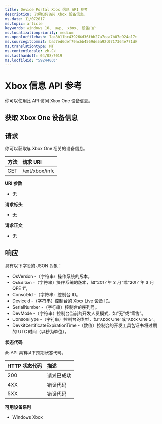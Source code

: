 ```yaml
---
title: Device Portal Xbox 信息 API 参考
description: 了解如何访问 Xbox 设备信息。
ms.date: 11/072017
ms.topic: article
keywords: windows 10、 uwp、 xbox、 设备门户
ms.localizationpriority: medium
ms.openlocfilehash: 7aa8b11bc439266d36fbb27a7eaa7b07e924a17c
ms.sourcegitcommit: bad7ed6def79acbb4569de5a92c0717364e771d9
ms.translationtype: MT
ms.contentlocale: zh-CN
ms.lasthandoff: 04/08/2019
ms.locfileid: "59244033"
---
```

# <a name="xbox-info-api-reference"></a>Xbox 信息 API 参考   
你可以使用此 API 访问 Xbox One 设备信息。

## <a name="get-xbox-one-device-information"></a>获取 Xbox One 设备信息

## <a name="request"></a>请求

你可以获取与 Xbox One 相关的设备信息。

方法      | 请求 URI
:------     | :-----
GET | /ext/xbox/info

**URI 参数**

- 无

**请求标头**

- 无

**请求正文**

- 无

## <a name="response"></a>响应
具有以下字段的 JSON 对象：

* OsVersion -（字符串）操作系统的版本。
* OsEdition -（字符串）操作系统的版本，如“2017 年 3 月”或“2017 年 3 月 QFE 1”。
* ConsoleId -（字符串）控制台 ID。
* DeviceId -（字符串）控制台的 Xbox Live 设备 ID。
* SerialNumber -（字符串）控制台的序列号。
* DevMode -（字符串）控制台当前的开发人员模式，如“无”或“零售”。
* ConsoleType -（字符串）控制台的类型，如“Xbox One”或“Xbox One S”。
* DevkitCertificateExpirationTime -（数值）控制台的开发工具包证书将过期的 UTC 时间（以秒为单位）。

**状态代码**

此 API 具有以下预期状态代码。

HTTP 状态代码      | 描述
:------     | :-----
200 | 请求已成功
4XX | 错误代码
5XX | 错误代码

**可用设备系列**

* Windows Xbox